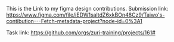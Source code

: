 This is the Link to my figma design contributions.
Submission link: https://www.figma.com/file/iEDW1saltdZ6xkBOn48Cz9/Taiwo's-contibution---Fetch-metadata-project?node-id=0%3A1


Task link: https://github.com/orgs/zuri-training/projects/161#
